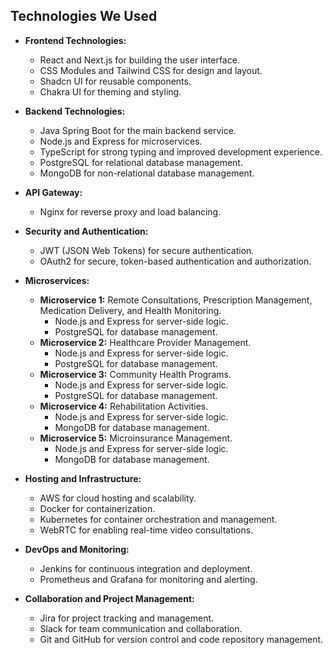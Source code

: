 ## Technologies We Used

- **Frontend Technologies:**
  - React and Next.js for building the user interface.
  - CSS Modules and Tailwind CSS for design and layout.
  - Shadcn UI for reusable components.
  - Chakra UI for theming and styling.

- **Backend Technologies:**
  - Java Spring Boot for the main backend service.
  - Node.js and Express for microservices.
  - TypeScript for strong typing and improved development experience.
  - PostgreSQL for relational database management.
  - MongoDB for non-relational database management.

- **API Gateway:**
  - Nginx for reverse proxy and load balancing.

- **Security and Authentication:**
  - JWT (JSON Web Tokens) for secure authentication.
  - OAuth2 for secure, token-based authentication and authorization.

- **Microservices:**
  - **Microservice 1:** Remote Consultations, Prescription Management, Medication Delivery, and Health Monitoring.
    - Node.js and Express for server-side logic.
    - PostgreSQL for database management.
  - **Microservice 2:** Healthcare Provider Management.
    - Node.js and Express for server-side logic.
    - PostgreSQL for database management.
  - **Microservice 3:** Community Health Programs.
    - Node.js and Express for server-side logic.
    - PostgreSQL for database management.
  - **Microservice 4:** Rehabilitation Activities.
    - Node.js and Express for server-side logic.
    - MongoDB for database management.
  - **Microservice 5:** Microinsurance Management.
    - Node.js and Express for server-side logic.
    - MongoDB for database management.

- **Hosting and Infrastructure:**
  - AWS for cloud hosting and scalability.
  - Docker for containerization.
  - Kubernetes for container orchestration and management.
  - WebRTC for enabling real-time video consultations.

- **DevOps and Monitoring:**
  - Jenkins for continuous integration and deployment.
  - Prometheus and Grafana for monitoring and alerting.

- **Collaboration and Project Management:**
  - Jira for project tracking and management.
  - Slack for team communication and collaboration.
  - Git and GitHub for version control and code repository management.
